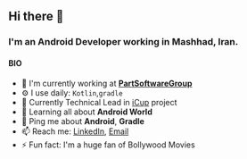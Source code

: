 ## Hi there 👋

### I'm an Android Developer working in Mashhad, Iran.


#### BIO

- 🏢 I'm currently working at **[PartSoftwareGroup](https://www.partsoftware.com/)**
- ⚙️ I use daily: `Kotlin`,`gradle`
- 💅 Currently Technical Lead in [iCup](https://play.google.com/store/apps/details?id=ir.partsoftware.cup) project
- 🌱 Learning all about **Android World**
- 💬 Ping me about **Android**, **Gradle**
- 📫 Reach me: [LinkedIn](https://www.linkedin.com/in/javad-jafarii/), [Email](mailto:javad2147@yahoo.com)
- ⚡️ Fun fact: I'm a huge fan of Bollywood Movies

